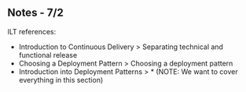 ## Notes - 7/2

ILT references:

* Introduction to Continuous Delivery > Separating technical and functional release
* Choosing a Deployment Pattern > Choosing a deployment pattern
* Introduction into Deployment Patterns > * (NOTE: We want to cover everything in this section)